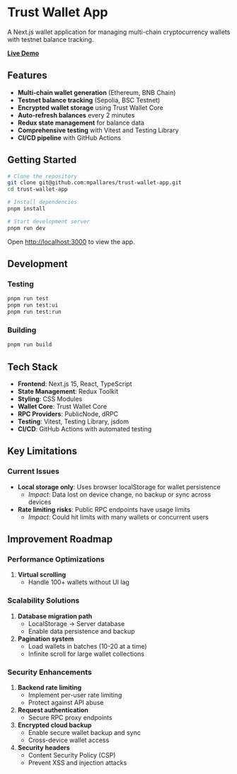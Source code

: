 # Trust Wallet App

A Next.js wallet application for managing multi-chain cryptocurrency wallets with testnet balance tracking.

 **[Live Demo](https://trust-wallet-app.vercel.app/)**

## Features

- **Multi-chain wallet generation** (Ethereum, BNB Chain)
- **Testnet balance tracking** (Sepolia, BSC Testnet)
- **Encrypted wallet storage** using Trust Wallet Core
- **Auto-refresh balances** every 2 minutes
- **Redux state management** for balance data
- **Comprehensive testing** with Vitest and Testing Library
- **CI/CD pipeline** with GitHub Actions

## Getting Started

```bash
# Clone the repository
git clone git@github.com:mpallares/trust-wallet-app.git
cd trust-wallet-app

# Install dependencies
pnpm install

# Start development server
pnpm run dev
```

Open [http://localhost:3000](http://localhost:3000) to view the app.

## Development

### Testing
```bash
pnpm run test     
pnpm run test:ui     
pnpm run test:run      
```

### Building
```bash
pnpm run build
```

## Tech Stack

- **Frontend**: Next.js 15, React, TypeScript
- **State Management**: Redux Toolkit
- **Styling**: CSS Modules
- **Wallet Core**: Trust Wallet Core
- **RPC Providers**: PublicNode, dRPC
- **Testing**: Vitest, Testing Library, jsdom
- **CI/CD**: GitHub Actions with automated testing


## Key Limitations

### Current Issues
- **Local storage only**: Uses browser localStorage for wallet persistence
  - *Impact*: Data lost on device change, no backup or sync across devices
- **Rate limiting risks**: Public RPC endpoints have usage limits
  - *Impact*: Could hit limits with many wallets or concurrent users

## Improvement Roadmap

### Performance Optimizations
1. **Virtual scrolling**
   - Handle 100+ wallets without UI lag

### Scalability Solutions
1. **Database migration path**
   - LocalStorage → Server database
   - Enable data persistence and backup
2. **Pagination system**
   - Load wallets in batches (10-20 at a time)
   - Infinite scroll for large wallet collections

### Security Enhancements
1. **Backend rate limiting**
   - Implement per-user rate limiting
   - Protect against API abuse
2. **Request authentication**
   - Secure RPC proxy endpoints
3. **Encrypted cloud backup**
   - Enable secure wallet backup and sync
   - Cross-device wallet access
4. **Security headers**
   - Content Security Policy (CSP)
   - Prevent XSS and injection attacks